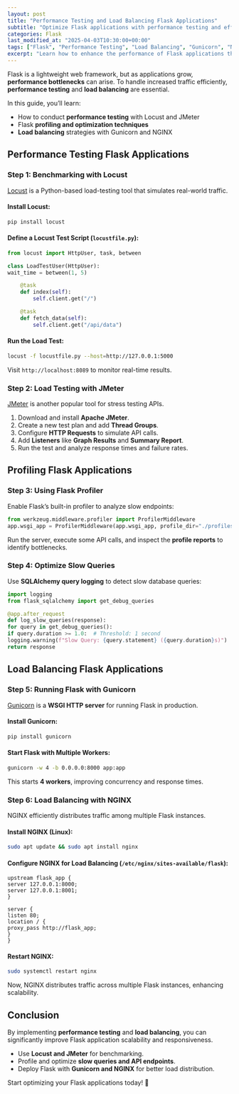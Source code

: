 ```yaml
---
layout: post
title: "Performance Testing and Load Balancing Flask Applications"
subtitle: "Optimize Flask applications with performance testing and effective load balancing techniques"
categories: Flask
last_modified_at: "2025-04-03T10:30:00+00:00"
tags: ["Flask", "Performance Testing", "Load Balancing", "Gunicorn", "NGINX", "Scaling"]
excerpt: "Learn how to enhance the performance of Flask applications through benchmarking, profiling, and load balancing techniques using tools like Locust, JMeter, Gunicorn, and NGINX."
---
```

Flask is a lightweight web framework, but as applications grow, **performance bottlenecks** can arise. To handle increased traffic efficiently, **performance testing** and **load balancing** are essential.

In this guide, you’ll learn:
- How to conduct **performance testing** with Locust and JMeter
- Flask **profiling and optimization techniques**
- **Load balancing** strategies with Gunicorn and NGINX

## Performance Testing Flask Applications

### Step 1: Benchmarking with Locust

[Locust](https://locust.io/) is a Python-based load-testing tool that simulates real-world traffic.

#### Install Locust:

```bash
pip install locust
```

#### Define a Locust Test Script (`locustfile.py`):

```python
from locust import HttpUser, task, between

class LoadTestUser(HttpUser):
wait_time = between(1, 5)

    @task
    def index(self):
        self.client.get("/")

    @task
    def fetch_data(self):
        self.client.get("/api/data")
```

#### Run the Load Test:

```bash
locust -f locustfile.py --host=http://127.0.0.1:5000
```

Visit `http://localhost:8089` to monitor real-time results.

### Step 2: Load Testing with JMeter

[JMeter](https://jmeter.apache.org/) is another popular tool for stress testing APIs.

1. Download and install **Apache JMeter**.
2. Create a new test plan and add **Thread Groups**.
3. Configure **HTTP Requests** to simulate API calls.
4. Add **Listeners** like **Graph Results** and **Summary Report**.
5. Run the test and analyze response times and failure rates.

## Profiling Flask Applications

### Step 3: Using Flask Profiler

Enable Flask’s built-in profiler to analyze slow endpoints:

```python
from werkzeug.middleware.profiler import ProfilerMiddleware
app.wsgi_app = ProfilerMiddleware(app.wsgi_app, profile_dir="./profiles")
```

Run the server, execute some API calls, and inspect the **profile reports** to identify bottlenecks.

### Step 4: Optimize Slow Queries

Use **SQLAlchemy query logging** to detect slow database queries:

```python
import logging
from flask_sqlalchemy import get_debug_queries

@app.after_request
def log_slow_queries(response):
for query in get_debug_queries():
if query.duration >= 1.0:  # Threshold: 1 second
logging.warning(f"Slow Query: {query.statement} ({query.duration}s)")
return response
```

## Load Balancing Flask Applications

### Step 5: Running Flask with Gunicorn

[Gunicorn](https://gunicorn.org/) is a **WSGI HTTP server** for running Flask in production.

#### Install Gunicorn:

```bash
pip install gunicorn
```

#### Start Flask with Multiple Workers:

```bash
gunicorn -w 4 -b 0.0.0.0:8000 app:app
```

This starts **4 workers**, improving concurrency and response times.

### Step 6: Load Balancing with NGINX

NGINX efficiently distributes traffic among multiple Flask instances.

#### Install NGINX (Linux):

```bash
sudo apt update && sudo apt install nginx
```

#### Configure NGINX for Load Balancing (`/etc/nginx/sites-available/flask`):

```nginx
upstream flask_app {
server 127.0.0.1:8000;
server 127.0.0.1:8001;
}

server {
listen 80;
location / {
proxy_pass http://flask_app;
}
}
```

#### Restart NGINX:

```bash
sudo systemctl restart nginx
```

Now, NGINX distributes traffic across multiple Flask instances, enhancing scalability.

## Conclusion

By implementing **performance testing** and **load balancing**, you can significantly improve Flask application scalability and responsiveness.

- Use **Locust and JMeter** for benchmarking.
- Profile and optimize **slow queries and API endpoints**.
- Deploy Flask with **Gunicorn and NGINX** for better load distribution.

Start optimizing your Flask applications today! 🚀  
